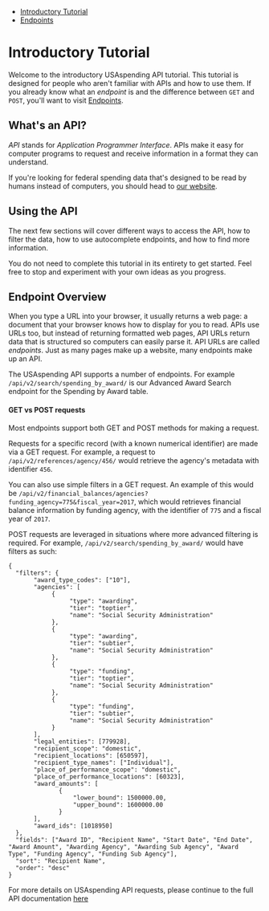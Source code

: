 <ul class="nav nav-stacked" id="sidebar">
  <li><a href="/docs/intro-tutorial">Introductory Tutorial</a>
  <!--<ul class="">
    <li><a href="#introduction">Introduction</a></li>
    <li><a href="#whats-an-api">What's an API?</a></li>
    <li><a href="#using-the-api">Using the API</a></li>
    <li><a href="#endpoint-overview">Endpoint Overview</a></li>
    <li><a href="#data-endpoints">Data Endpoints</a></li>
    <li><a href="#get-vs-post">GET vs POST Requests</a></li>
    <li><a href="#filtering">Filtering</a></li>
    <li><a href="#ordering">Ordering Responses</a></li>
    <li><a href="#pagination">Pagination</a></li>
    <li><a href="#aggregation">Aggregation</a></li>
    <li><a href="#other">Other Information</a></li>
  </ul>-->
  </li>
  <li><a href="/docs/endpoints">Endpoints</a></li>

</ul>

[//]: # (Begin Content)

# Introductory Tutorial <a name="introduction"></a>

Welcome to the introductory USAspending API tutorial. This tutorial is designed for people who aren't familiar with APIs and how to use them. If you already know what an _endpoint_ is and the difference between `GET` and `POST`, you'll want to visit [Endpoints](/docs/endpoints).

## What's an API? <a name="whats-an-api"></a>

_API_ stands for _Application Programmer Interface_. APIs make it easy for computer programs to request and receive information in a format they can understand.

If you're looking for federal spending data that's designed to be read by humans instead of computers, you should head to <a href="https://www.usaspending.gov">our website</a>.

## Using the API <a name="using-the-api"></a>

The next few sections will cover different ways to access the API, how to filter the data, how to use autocomplete endpoints, and how to find more information.

You do not need to complete this tutorial in its entirety to get started. Feel free to stop and experiment with your own ideas as you progress.

## Endpoint Overview <a name="endpoint-overview"></a>

When you type a URL into your browser, it usually returns a web page: a document that your browser knows how to display for you to read. APIs use URLs too, but instead of returning formatted web pages, API URLs return data that is structured so computers can easily parse it. API URLs are called _endpoints_. Just as many pages make up a website, many endpoints make up an API.

The USAspending API supports a number of endpoints. For example `/api/v2/search/spending_by_award/` is our Advanced Award Search endpoint for the Spending by Award table.


#### GET vs POST requests <a name="get-vs-post"></a>

Most endpoints support both GET and POST methods for making a request.

Requests for a specific record (with a known numerical identifier) are made via a GET request. For example, a request to `/api/v2/references/agency/456/` would retrieve the agency's metadata with identifier `456`.

You can also use simple filters in a GET request. An example of this would be `/api/v2/financial_balances/agencies?funding_agency=775&fiscal_year=2017`, which would retrieves financial balance information by funding agency, with the identifier of `775` and a fiscal year of `2017`.

POST requests are leveraged in situations where more advanced filtering is required. For example, `/api/v2/search/spending_by_award/` would have filters as such:
```
{
  "filters": {
       "award_type_codes": ["10"],
       "agencies": [
            {
                 "type": "awarding",
                 "tier": "toptier",
                 "name": "Social Security Administration"
            },
            {
                 "type": "awarding",
                 "tier": "subtier",
                 "name": "Social Security Administration"
            },
            {
                 "type": "funding",
                 "tier": "toptier",
                 "name": "Social Security Administration"
            },
            {
                 "type": "funding",
                 "tier": "subtier",
                 "name": "Social Security Administration"
            }
       ],
       "legal_entities": [779928],
       "recipient_scope": "domestic",
       "recipient_locations": [650597],
       "recipient_type_names": ["Individual"],
       "place_of_performance_scope": "domestic",
       "place_of_performance_locations": [60323],
       "award_amounts": [
              {
                  "lower_bound": 1500000.00,
                  "upper_bound": 1600000.00
              }
       ],
       "award_ids": [1018950]
  },
  "fields": ["Award ID", "Recipient Name", "Start Date", "End Date", "Award Amount", "Awarding Agency", "Awarding Sub Agency", "Award Type", "Funding Agency", "Funding Sub Agency"],
  "sort": "Recipient Name",
  "order": "desc"
}
```

For more details on USAspending API requests, please continue to the full API documentation [here](/docs/endpoints)
